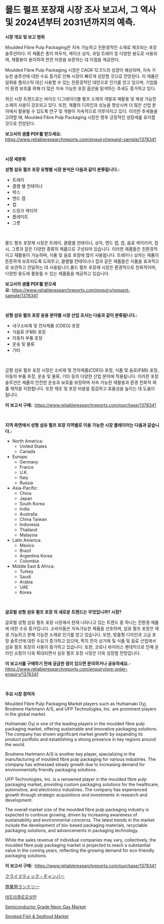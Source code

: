 <p><h1>몰드 펄프 포장재 시장 조사 보고서, 그 역사 및 2024년부터 2031년까지의 예측.</h1></p><p><strong>시장 개요 및 보고 범위</strong></p>
<p><p>Moulded Fibre Pulp Packaging은 지속 가능하고 친환경적인 소재로 제조되는 포장 솔루션이다. 이 제품은 종이 파우치, 케이크 상자, 과일 트레이 등 다양한 용도로 사용되며, 재활용이 용이하여 천연 자원을 보존하는 데 이점을 제공한다.</p><p>Moulded Fibre Pulp Packaging 시장은 CAGR 12.5%의 성장이 예상되며, 지속 가능한 솔루션에 대한 수요 증가로 인해 시장이 빠르게 성장할 것으로 전망된다. 이 제품은 일회용 플라스틱 대신 사용할 수 있는 친환경적인 대안으로 인기를 얻고 있으며, 기업들이 환경 보호를 위해 더 많은 지속 가능한 포장 옵션을 탐색하는 추세도 증가하고 있다.</p><p>최신 시장 트렌드로는 바이오 디그레이더블 펄프 소재의 개발과 재활용 및 재생 가능한 소재의 사용이 강조되고 있다. 또한, 제품의 디자인과 성능을 향상시켜 더 많은 산업 분야에서 활용될 수 있도록 연구 및 개발이 지속적으로 이루어지고 있다. 이러한 추세들을 고려할 때, Moulded Fibre Pulp Packaging 시장은 향후 긍정적인 성장세를 유지할 것으로 전망된다.</p></p>
<p><strong>보고서의 샘플 PDF를 받으세요:</strong> <a href="https://www.reliableresearchreports.com/enquiry/request-sample/1378341">https://www.reliableresearchreports.com/enquiry/request-sample/1378341</a></p>
<p>&nbsp;</p>
<p><strong>시장 세분화</strong></p>
<p><strong>성형 섬유 펄프 포장 유형별 시장 분석은 다음과 같이 분류됩니다.:</strong></p>
<p><ul><li>트레이</li><li>클램 쉘 컨테이너</li><li>박스</li><li>엔드 캡</li><li>컵</li><li>드링크 캐리어</li><li>플레이트</li><li>그릇</li></ul></p>
<p>&nbsp;</p>
<p><p>몰드 펄프 포장재 시장은 트레이, 클램쉘 컨테이너, 상자, 엔드 캡, 컵, 음료 케이리어, 접시, 그릇과 같은 다양한 종류의 제품으로 구성되어 있습니다. 이러한 제품들은 친환경적이고 재활용이 가능하며, 식품 및 음료 포장에 많이 사용됩니다. 트레이나 상자는 제품이 튼튼하게 보호되도록 도와주고, 클램쉘 컨테이너나 컵과 같은 제품들은 식품을 효과적으로 보관하고 전달하는 데 사용됩니다.몰드 펄프 포장재 시장은 환경적으로 친화적이며, 다양한 용도에 활용될 수 있는 제품들을 제공하고 있습니다.</p></p>
<p><strong>보고서의 샘플 PDF를 받으세요:</strong>&nbsp;<a href="https://www.reliableresearchreports.com/enquiry/request-sample/1378341">https://www.reliableresearchreports.com/enquiry/request-sample/1378341</a></p>
<p>&nbsp;</p>
<p><strong> 성형 섬유 펄프 포장 응용 분야별 시장 산업 조사는 다음과 같이 분류됩니다.:</strong></p>
<p><ul><li>내구소비재 및 전자제품 (CDEG) 포장</li><li>식음료 (F&B) 포장</li><li>자동차 부품 포장</li><li>운송 및 물류</li><li>기타</li></ul></p>
<p>&nbsp;</p>
<p><p>금형 섬유 펄프 포장 시장은 소비재 및 전자제품(CDEG) 포장, 식품 및 음료(F&B) 포장, 자동차 부품 포장, 운송 및 물류, 기타 등의 다양한 산업 분야에 적용됩니다. 이러한 포장 솔루션은 제품의 안전한 운송과 보호를 보장하며 지속 가능한 재활용과 환경 친화적 제품 제작을 지원합니다. 또한 제조 및 포장 비용을 절감하고 효율성을 높이는 데 도움이 됩니다.</p></p>
<p><strong>이 보고서 구매:</strong>&nbsp; <a href="https://www.reliableresearchreports.com/purchase/1378341">https://www.reliableresearchreports.com/purchase/1378341</a></p>
<p>&nbsp;</p>
<p><strong>지역 측면에서 성형 섬유 펄프 포장 지역별로 이용 가능한 시장 플레이어는 다음과 같습니다.:</strong></p>
<p><ul>
    <li>
        North America:
        <ul>
            <li>United States</li>
            <li>Canada</li>
        </ul>
    </li>
    <li>
        Europe:
        <ul>
            <li>Germany</li>
            <li>France</li>
            <li>U.K.</li>
            <li>Italy</li>
            <li>Russia</li>
        </ul>
    </li>
    <li>
        Asia-Pacific:
        <ul>
            <li>China</li>
            <li>Japan</li>
            <li>South Korea</li>
            <li>India</li>
            <li>Australia</li>
            <li>China Taiwan</li>
            <li>Indonesia</li>
            <li>Thailand</li>
            <li>Malaysia</li>
        </ul>
    </li>
    <li>
        Latin America:
        <ul>
            <li>Mexico</li>
            <li>Brazil</li>
            <li>Argentina Korea</li>
            <li>Colombia</li>
        </ul>
    </li>
    <li>
        Middle East & Africa:
        <ul>
            <li>Turkey</li>
            <li>Saudi</li>
            <li>Arabia</li>
            <li>UAE</li>
            <li>Korea</li>
        </ul>
    </li>
    </ul></p>
<p>&nbsp;</p>
<p><strong>글로벌 성형 섬유 펄프 포장 의 새로운 트렌드는 무엇입니까? 시장?</strong></p>
<p><p>글로벌 성형 섬유 펄프 포장 시장에서 현재 나타나고 있는 트렌드 중 하나는 친환경 제품에 대한 수요 증가입니다. 소비자들은 지속가능한 제품을 선호하며, 섬유 펄프 포장은 재생 가능하고 분해 가능한 소재로 인기를 얻고 있습니다. 또한, 맞춤형 디자인과 고급 포장 솔루션에 대한 수요가 증가하고 있으며, 특히 전자 상거래 및 식품 및 음료 산업에서 섬유 펄프 포장의 사용이 증가하고 있습니다. 또한, 코로나 바이러스 팬데믹으로 인해 온라인 쇼핑이 더욱 확대되면서 섬유 펄프 포장 시장은 더욱 성장할 전망입니다.</p></p>
<p><strong>이 보고서를 구매하기 전에 궁금한 점이 있으면 문의하거나 공유하세요.</strong>- <a href="https://www.reliableresearchreports.com/enquiry/pre-order-enquiry/1378341">https://www.reliableresearchreports.com/enquiry/pre-order-enquiry/1378341</a></p>
<p>&nbsp;</p>
<p><strong>주요 시장 참여자</strong></p>
<p><p>Moulded Fibre Pulp Packaging Market players such as Huhtamaki Oyj, Brodrene Hartmann A/S, and UFP Technologies, Inc. are prominent players in the global market. </p><p>Huhtamaki Oyj is one of the leading players in the moulded fibre pulp packaging market, offering sustainable and innovative packaging solutions. The company has shown significant market growth by expanding its product portfolio and establishing a strong presence in key regions around the world. </p><p>Brodrene Hartmann A/S is another key player, specializing in the manufacturing of moulded fibre pulp packaging for various industries. The company has witnessed steady growth due to increasing demand for environmentally friendly packaging solutions. </p><p>UFP Technologies, Inc. is a renowned player in the moulded fibre pulp packaging market, providing custom packaging solutions for the healthcare, automotive, and electronics industries. The company has experienced growth through strategic acquisitions and investments in research and development. </p><p>The overall market size of the moulded fibre pulp packaging industry is expected to continue growing, driven by increasing awareness of sustainability and environmental concerns. The latest trends in the market include the development of bio-based packaging materials, recyclable packaging solutions, and advancements in packaging technology. </p><p>While the sales revenue of individual companies may vary, collectively, the moulded fibre pulp packaging market is projected to reach a substantial value in the coming years, reflecting the growing demand for eco-friendly packaging solutions.</p></p>
<p><strong>이 보고서 구매:</strong>&nbsp;&nbsp;<a href="https://www.reliableresearchreports.com/purchase/1378341">https://www.reliableresearchreports.com/purchase/1378341</a></p>
<p><p><a href="https://github.com/xnljig2898992/Market-Research-Report-List-1/blob/main/1088071782.md">クライマティック・チャンバー</a></p><p><a href="https://github.com/adcxff01450218/Market-Research-Report-List-1/blob/main/8847128783.md">商業用ランドリー</a></p><p><a href="https://github.com/trmesnao7959541/Market-Research-Report-List-1/blob/main/4789926474.md">테트라클로로실란</a></p><p><a href="https://changeable-paste-463.notion.site/Semiconductor-Grade-Neon-Gas-Market-Offer-Valuable-Insights-into-Market-Size-Market-Share-Market-T-35748de89abe4c5daf023221ebd4c8f9">Semiconductor Grade Neon Gas Market</a></p><p><a href="https://issuu.com/reportprime-2/docs/smoked-fish-seafood-market-size-2030.pptx">Smoked Fish & Seafood Market</a></p></p>
